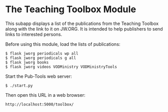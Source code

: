 # The Teaching Toolbox Module

This subapp displays a list of the publications from the Teaching Toolbox
along with the link to it on JW.ORG. It is intended to help publishers
to send links to interested persons.

Before using this module, load the lists of publications:

    $ flask jworg periodicals wp all
    $ flask jworg periodicals g all
    $ flask jworg books
    $ flask jworg videos VODMinistry VODMinistryTools

Start the Pub-Tools web server:

    $ ./start.py

Then open this URL in a web browser:

    http://localhost:5000/toolbox/

